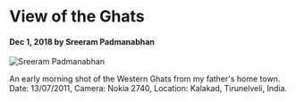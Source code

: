 # View of the Ghats

#### Dec 1, 2018 by Sreeram Padmanabhan

![Sreeram Padmanabhan](https://scontent-lht6-1.cdninstagram.com/vp/7be83ea9815bde48292f843c769db0ec/5C94E33C/t51.2885-15/e35/44924597_2312503215467025_2271178548626515031_n.jpg "Kalakad western ghats")

An early morning shot of the Western Ghats from my father's home town. Date: 13/07/2011, Camera: Nokia 2740, Location: Kalakad, Tirunelveli, India.
